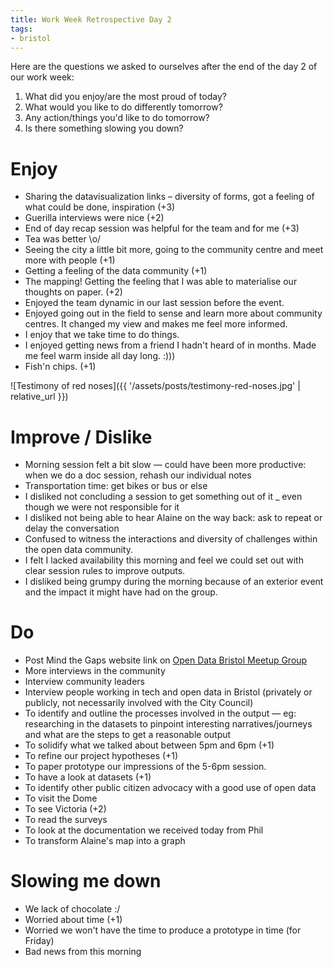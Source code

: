 ```yaml
---
title: Work Week Retrospective Day 2
tags:
- bristol
---
```


Here are the questions we asked to ourselves after the end of the day 2 of our work week:

1. What did you enjoy/are the most proud of today?
2. What would you like to do differently tomorrow?
3. Any action/things you'd like to do tomorrow?
4. Is there something slowing you down?

# Enjoy

* Sharing the datavisualization links – diversity of forms, got a feeling of what could be done, inspiration (+3)
* Guerilla interviews were nice (+2)
* End of day recap session was helpful for the team and for me (+3)
* Tea was better \o/
* Seeing the city a little bit more, going to the community centre and meet more with people (+1)
* Getting a feeling of the data community (+1)
* The mapping! Getting the feeling that I was able to materialise our thoughts on paper. (+2)
* Enjoyed the team dynamic in our last session before the event.
* Enjoyed going out in the field to sense and learn more about community centres. It changed my view and makes me feel more informed.
* I enjoy that we take time to do things.
* I enjoyed getting news from a friend I hadn't heard of in months. Made me feel warm inside all day long. :)))
* Fish'n chips. (+1)

![Testimony of red noses]({{ '/assets/posts/testimony-red-noses.jpg' | relative_url }})

# Improve / Dislike

* Morning session felt a bit slow — could have been more productive: when we do a doc session, rehash our individual notes
* Transportation time: get bikes or bus or else
* I disliked not concluding a session to get something out of it \_ even though we were not responsible for it
* I disliked not being able to hear Alaine on the way back: ask to repeat or delay the conversation
* Confused to witness the interactions and diversity of challenges within the open data community.
* I felt I lacked availability this morning and feel we could set out with clear session rules to improve outputs.
* I disliked being grumpy during the morning because of an exterior event and the impact it might have had on the group.

# Do

* Post Mind the Gaps website link on [Open Data Bristol Meetup Group](https://www.meetup.com/Bristol_Open_Data/events/246491284/)
* More interviews in the community
* Interview community leaders
* Interview people working in tech and open data in Bristol (privately or publicly, not necessarily involved with the City Council)
* To identify and outline the processes involved in the output — eg: researching in the datasets to pinpoint interesting narratives/journeys and what are the steps to get a reasonable output
* To solidify what we talked about between 5pm and 6pm (+1)
* To refine our project hypotheses (+1)
* To paper prototype our impressions of the 5-6pm session.
* To have a look at datasets (+1)
* To identify other public citizen advocacy with a good use of open data
* To visit the Dome
* To see Victoria (+2)
* To read the surveys
* To look at the documentation we received today from Phil
* To transform Alaine's map into a graph

# Slowing me down

* We lack of chocolate :/
* Worried about time (+1)
* Worried we won't have the time to produce a prototype in time (for Friday)
* Bad news from this morning
